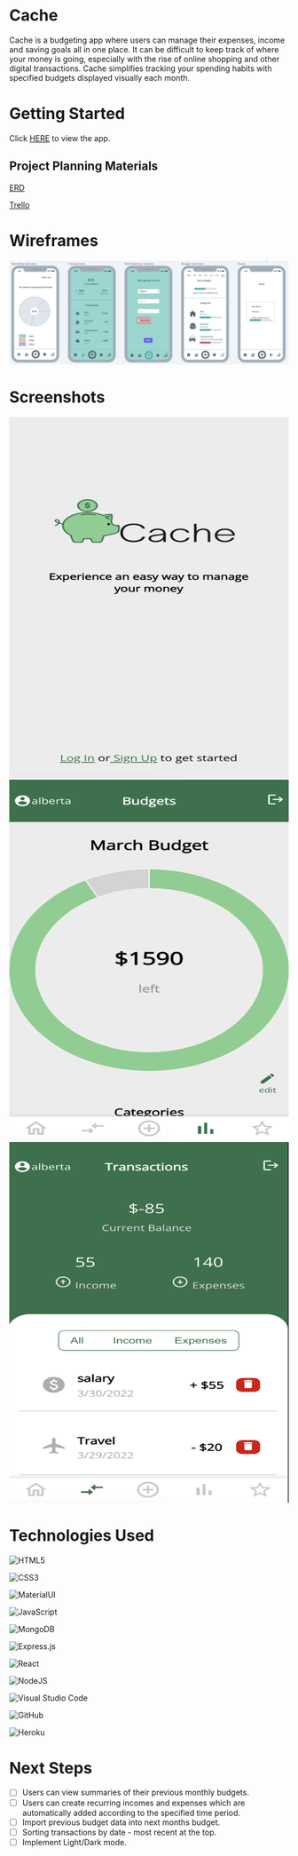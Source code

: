 # Cache  

Cache is a budgeting app where users can manage their expenses, income and saving goals all in one place. It can be difficult to keep track of where your money is going, especially with the rise of online shopping and other digital transactions. Cache simplifies tracking your spending habits with specified budgets displayed visually each month. 

# Getting Started

Click [HERE](https://cachefrontend.herokuapp.com/) to view the app. 

## Project Planning Materials  
[ERD](https://whimsical.com/cache-budget-app-erd-Vxzr1JRk8dCMnrtuzNmMjN">)

[Trello](https://trello.com/b/VL89qktx/cache-budget-app)

# Wireframes

![Wireframe](public/wireframe.png)  

# Screenshots

<img src="./public/landing-page.png" width="600" height="650" />

<img src="./public/budget.png" width="600" height="650" />

<img src="./public/transactions.png" width="600" height="650" />

# Technologies Used

  ![HTML5](https://img.shields.io/badge/html5-%23E34F26.svg?style=for-the-badge&logo=html5&logoColor=white)

  ![CSS3](https://img.shields.io/badge/css3-%231572B6.svg?style=for-the-badge&logo=css3&logoColor=white)

  ![MaterialUI](https://img.shields.io/badge/Material--UI-0081CB?style=for-the-badge&logo=material-ui&logoColor=white)

  ![JavaScript](https://img.shields.io/badge/javascript-%23323330.svg?style=for-the-badge&logo=javascript&logoColor=%23F7DF1E)

  ![MongoDB](https://img.shields.io/badge/MongoDB-%234ea94b.svg?style=for-the-badge&logo=mongodb&logoColor=white)

  ![Express.js](https://img.shields.io/badge/express.js-%23404d59.svg?style=for-the-badge&logo=express&logoColor=%2361DAFB)

  ![React](https://img.shields.io/badge/React-20232A?style=for-the-badge&logo=react&logoColor=61DAFB)

  ![NodeJS](https://img.shields.io/badge/node.js-6DA55F?style=for-the-badge&logo=node.js&logoColor=white)

  ![Visual Studio Code](https://img.shields.io/badge/Visual%20Studio%20Code-0078d7.svg?style=for-the-badge&logo=visual-studio-code&logoColor=white)

  ![GitHub](https://img.shields.io/badge/github-%23121011.svg?style=for-the-badge&logo=github&logoColor=white)
  
  ![Heroku](https://img.shields.io/badge/Heroku-430098?style=for-the-badge&logo=heroku&logoColor=white)



# Next Steps

- [ ] Users can view summaries of their previous monthly budgets.
- [ ] Users can create recurring incomes and expenses which are automatically added according to the specified time period.
- [ ] Import previous budget data into next months budget.
- [ ] Sorting transactions by date - most recent at the top.
- [ ] Implement Light/Dark mode.